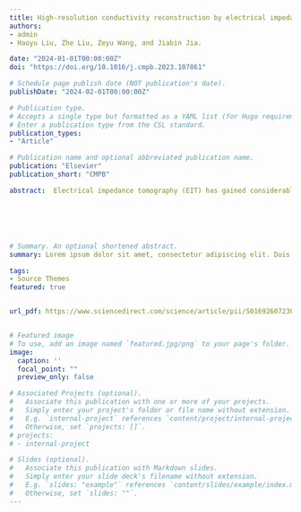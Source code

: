 ```yaml
---
title: High-resolution conductivity reconstruction by electrical impedance tomography using structure-aware hybrid-fusion learning
authors:
- admin
- Haoyu Liu, Zhe Liu, Zeyu Wang, and Jiabin Jia.

date: "2024-01-01T00:00:00Z"
doi: "https://doi.org/10.1016/j.cmpb.2023.107861"

# Schedule page publish date (NOT publication's date).
publishDate: "2024-02-01T00:00:00Z"

# Publication type.
# Accepts a single type but formatted as a YAML list (for Hugo requirements).
# Enter a publication type from the CSL standard.
publication_types:
- "Article"

# Publication name and optional abbreviated publication name.
publication: "Elsevier"
publication_short: "CMPB"

abstract:  Electrical impedance tomography (EIT) has gained considerable attention in the medical field for the diagnosis of lung-related diseases, owing to its non-invasive and real-time characteristics. However, due to the ill-posedness and underdetermined nature of the inverse problem in EIT, suboptimal reconstruction performance and reduced robustness against the measurement noise and modeling errors are common issues. This study aims to mine the deep feature information from measurement voltages, acquired from the EIT sensor, to reconstruct the high-resolution conductivity distribution and enhance the robustness against the measurement noise and modeling errors using the deep learning method. A novel data-driven method named the structure-aware hybrid-fusion learning (SA-HFL) is proposed. SA-HFL is composed of three main components, a segmentation branch, a conductivity reconstruction branch, and a feature fusion module. These branches work in tandem to extract different feature information from the measurement voltage, which is then fused to reconstruct the conductivity distribution. The unique aspect of this network is its ability to utilize different features extracted from various branches to accomplish reconstruction objectives. To supervise the training of the network, we generated regular-shaped and lung-shaped EIT datasets through numerical calculations. The simulations and three experiments demonstrate that the proposed SA-HFL exhibits superior performance in qualitative and quantitative analyses, compared with five cutting-edge deep learning networks and the optical image-guided group sparsity (IGGS) method. The evaluation metrics, relative error (RE), mean structural similarity index (MSSIM), and peak signal-to-noise ratio (PSNR), are improved by implementing the SA-HFL method. For the regular-shaped dataset, the values are 0.119 (RE), 0.9882 (MSSIM), and 31.03 (PSNR). For the lung-shaped dataset, the values are 0.257 (RE), 0.9151 (MSSIM), and 18.67 (PSNR). Furthermore, the proposed network can be executed with appropriate parameters and efficient floating-point operations per second (FLOPs), concerning network complexity and inference speed. The reconstruction results indicate that fusing feature information from different branches enhances the accuracy of conductivity reconstruction in the EIT inverse problem. Moreover, the study shows that fusing different modalities of information to reconstruct the EIT conductivity distribution may be a future development direction.






# Summary. An optional shortened abstract.
summary: Lorem ipsum dolor sit amet, consectetur adipiscing elit. Duis posuere tellus ac convallis placerat. Proin tincidunt magna sed ex sollicitudin condimentum.

tags:
- Source Themes
featured: true


url_pdf: https://www.sciencedirect.com/science/article/pii/S0169260723005278


# Featured image
# To use, add an image named `featured.jpg/png` to your page's folder. 
image:
  caption: ''
  focal_point: ""
  preview_only: false

# Associated Projects (optional).
#   Associate this publication with one or more of your projects.
#   Simply enter your project's folder or file name without extension.
#   E.g. `internal-project` references `content/project/internal-project/index.md`.
#   Otherwise, set `projects: []`.
# projects:
# - internal-project

# Slides (optional).
#   Associate this publication with Markdown slides.
#   Simply enter your slide deck's filename without extension.
#   E.g. `slides: "example"` references `content/slides/example/index.md`.
#   Otherwise, set `slides: ""`.
---
```



